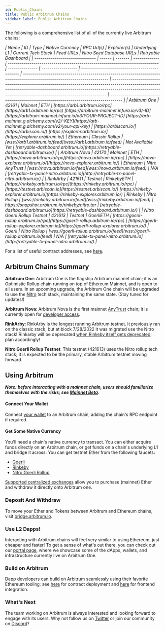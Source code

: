 ```yaml
---
id: Public_Chains
title: Public Arbitrum Chains
sidebar_label: Public Arbitrum Chains
---
```


The following is a comprehensive list of all of the currently live Arbitrum chains:

<em id="public-chains-table" class="arb-docs-table">
| Name                            | ID     | Type    | Native Currency | RPC Url(s)                                                                                                                                                                                                                              | Explorer(s)                                                                                                               | Underlying L1 | Current Tech Stack | Feed URLs                                                                    | Nitro Seed Database URLs                       | Retryable Dashboard                                                                  |
| ------------------------------- | ------ | ------- | ------------- | ---------------------------------------------------------------------------- | --------------- | ------------------ | ---------------------------------------------- | ------------------------------------------------------------------------------------------------------------------------- | --------------------------------------------------------------------------------------------------------------------------------------------------------------------------------------------------------------------------------------- | ------------------------------------------------------------------------------------ |
| Arbitrum One                    | 42161  | Mainnet | ETH             | [https://arb1.arbitrum.io/rpc](https://arb1.arbitrum.io/rpc) [https://arbitrum-mainnet.infura.io/v3/-ID](https://arbitrum-mainnet.infura.io/v3/YOUR-PROJECT-ID)  [https://arb-mainnet.g.alchemy.com/v2/-KEY](https://arb-mainnet.g.alchemy.com/v2/your-api-key) | [https://arbiscan.io/](https://arbiscan.io/) [https://explorer.arbitrum.io/](https://explorer.arbitrum.io/)                                | Ethereum      | Classic Rollup     | [wss://arb1.arbitrum.io/feed](wss://arb1.arbitrum.io/feed)                   | Not Available Yet                              | [retryable-dashboard.arbitrum.io](https://retryable-dashboard.arbitrum.io/)          |
| Arbitrum Nova                   | 42170  | Mainnet | ETH             | [https://nova.arbitrum.io/rpc](https://nova.arbitrum.io/rpc)                                                                                                                                                                                    | [https://nova-explorer.arbitrum.io/](https://nova-explorer.arbitrum.io/)                                                          | Ethereum      | Nitro AnyTrust     | [wss://nova.arbitrum.io/feed](wss://nova.arbitrum.io/feed)                   | N/A                                            | [retryable-tx-panel-nitro.arbitrum.io](http://retryable-tx-panel-nitro.arbitrum.io/) |
| RinkArby                        | 421611 | Testnet | RinkebyETH      | [https://rinkeby.arbitrum.io/rpc](https://rinkeby.arbitrum.io/rpc)                                                                                                                                                                              | [https://testnet.arbiscan.io](https://testnet.arbiscan.io/) [https://rinkeby-explorer.arbitrum.io](https://rinkeby-explorer.arbitrum.io/) | Rinkeby       | Nitro Rollup       | [wss://rinkeby.arbitrum.io/feed](wss://rinkeby.arbitrum.io/feed)             | https://snapshot.arbitrum.io/rinkeby/nitro.tar | [retryable-dashboard.arbitrum.io](https://retryable-dashboard.arbitrum.io/)          |
| Nitro Goerli Rollup Testnet     | 421613 | Testnet | GoerliETH       | [https://goerli-rollup.arbitrum.io/rpc](https://goerli-rollup.arbitrum.io/rpc)                                                                                                                                                                  | [https://goerli-rollup-explorer.arbitrum.io](https://goerli-rollup-explorer.arbitrum.io/)                                         | Goerli        | Nitro Rollup       | [wss://goerli-rollup.arbitrum.io/feed](wss://goerli-rollup.arbitrum.io/feed) | N/A                                            | [retryable-tx-panel-nitro.arbitrum.io](http://retryable-tx-panel-nitro.arbitrum.io/) |
</em>

For a list of useful contract addresses, see [here](Useful_Addresses.md).

## Arbitrum Chains Summary

**Arbitrum One**: Arbitrum One is the flagship Arbitrum mainnet chain; it is an Optimistic Rollup chain running on top of Ethereum Mainnet, and is open to all users. In an upcoming upgrade, the Arbitrum One chain will be upgraded to use the [Nitro](https://medium.com/offchainlabs/its-nitro-time-86944693bf29) tech stack, maintaining the same state. (Stay tuned for updates!)

**Arbitrum Nova**: Arbitrum Nova is the first mainnet [AnyTrust](AnyTrust.md) chain; it is currently open for [developer access](https://medium.com/offchainlabs/introducing-nova-arbitrum-anytrust-mainnet-is-open-for-developers-9a54692f345e).

**RinkArby**: RinkArby is the longest running Arbitrum testnet. It previously ran on the classic stack, but at block 7/28/2022 it was migrated use the Nitro stack! Rinkarby will be deprecated [when Rinkeby itself gets deprecated](https://blog.ethereum.org/2022/06/21/testnet-deprecation/); plan accordingly!

**Nitro Goerli Rollup Testnet**: This testnet (421613) uses the Nitro rollup tech stack; it is expected to be the primary, stable Arbitrum testnet moving forward.

## Using Arbitrum

_**Note: before interacting with a mainnet chain, users should familiarize themselves with the risks; see [Mainnet Beta](Mainnet.md)**_.

#### Connect Your Wallet

Connect [your wallet](https://portal.arbitrum.one/#wallets) to an Arbitrum chain, adding the chain's RPC endpoint if required.

#### Get Some Native Currency

You'll need a chain's native currency to transact. You can either acquire funds directly on an Arbitrum chain, or get funds on a chain's underlying L1 and bridge it across. You can get testnet Ether from the following faucets:

- [Goerli](https://goerlifaucet.com/)
- [Rinkeby](https://faucet.rinkeby.io/)
- [Nitro Goerli Rollup](https://twitter.com/intent/tweet?text=ok%20I%20need%20@arbitrum%20to%20give%20me%20Nitro%20testnet%20gas.%20like%20VERY%20SOON.%20I%20cant%20take%20this,%20I%E2%80%99ve%20been%20waiting%20for%20@nitro_devnet%20release.%20I%20just%20want%20to%20start%20developing.%20but%20I%20need%20the%20gas%20IN%20MY%20WALLET%20NOW.%20can%20devs%20DO%20SOMETHING??%20%20SEND%20HERE:%200xAddA0B73Fe69a6E3e7c1072Bb9523105753e08f8)

[Supported centralized exchanges](https://portal.arbitrum.one/#centralizedexchanges) allow you to purchase (mainnet) Ether and withdraw it directly onto Arbitrum one.

### Deposit And Withdraw

To move your Ether and Tokens between Arbitrum and Ethereum chains, visit [bridge.arbitrum.io](https://bridge.arbitrum.io/).

### Use L2 Dapps!

Interacting with Arbitrum chains will feel very similar to using Ethereum, just cheaper and faster! To get a sense of what's out there, you can check out our [portal page](https://portal.arbitrum.one/), where we showcase some of the dApps, wallets, and infrastructure currently live on Arbitrum One.

### Build on Arbitrum

Dapp developers can build on Arbitrum seamlessly using their favorite Ethereum tooling; see [here](Contract_Deployment.md) for contract deployment and [here](Frontend_Integration.md) for frontend integration.

### What's Next

The team working on Arbitrum is always interested and looking forward to engage with its users.
Why not follow us on [Twitter](https://twitter.com/arbitrum) or join our community on [Discord](https://discord.gg/5KE54JwyTs)?

